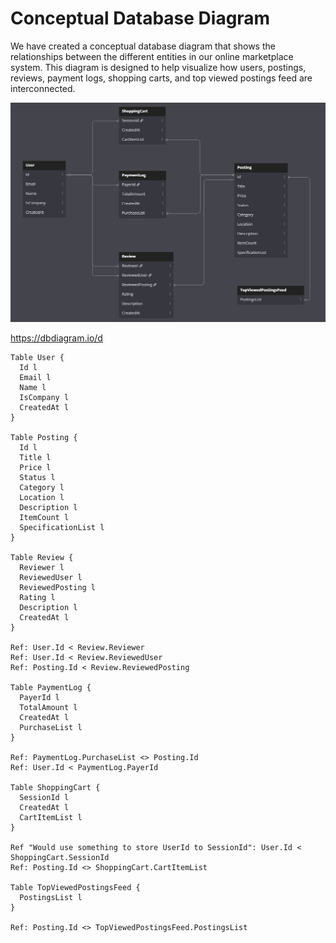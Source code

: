 # Conceptual Database Diagram

We have created a conceptual database diagram that shows the relationships between the different entities in our online marketplace system. This diagram is designed to help visualize how users, postings, reviews, payment logs, shopping carts, and top viewed postings feed are interconnected.

![alt text](./img/conceptual%20diagram.png)

https://dbdiagram.io/d

```dbml
Table User {
  Id l
  Email l
  Name l
  IsCompany l
  CreatedAt l
}

Table Posting {
  Id l
  Title l
  Price l
  Status l
  Category l
  Location l
  Description l
  ItemCount l
  SpecificationList l
}

Table Review {
  Reviewer l
  ReviewedUser l
  ReviewedPosting l
  Rating l
  Description l
  CreatedAt l
}

Ref: User.Id < Review.Reviewer
Ref: User.Id < Review.ReviewedUser
Ref: Posting.Id < Review.ReviewedPosting

Table PaymentLog {
  PayerId l
  TotalAmount l
  CreatedAt l
  PurchaseList l
}

Ref: PaymentLog.PurchaseList <> Posting.Id
Ref: User.Id < PaymentLog.PayerId

Table ShoppingCart {
  SessionId l
  CreatedAt l
  CartItemList l
}

Ref "Would use something to store UserId to SessionId": User.Id < ShoppingCart.SessionId
Ref: Posting.Id <> ShoppingCart.CartItemList

Table TopViewedPostingsFeed {
  PostingsList l
}

Ref: Posting.Id <> TopViewedPostingsFeed.PostingsList
```
